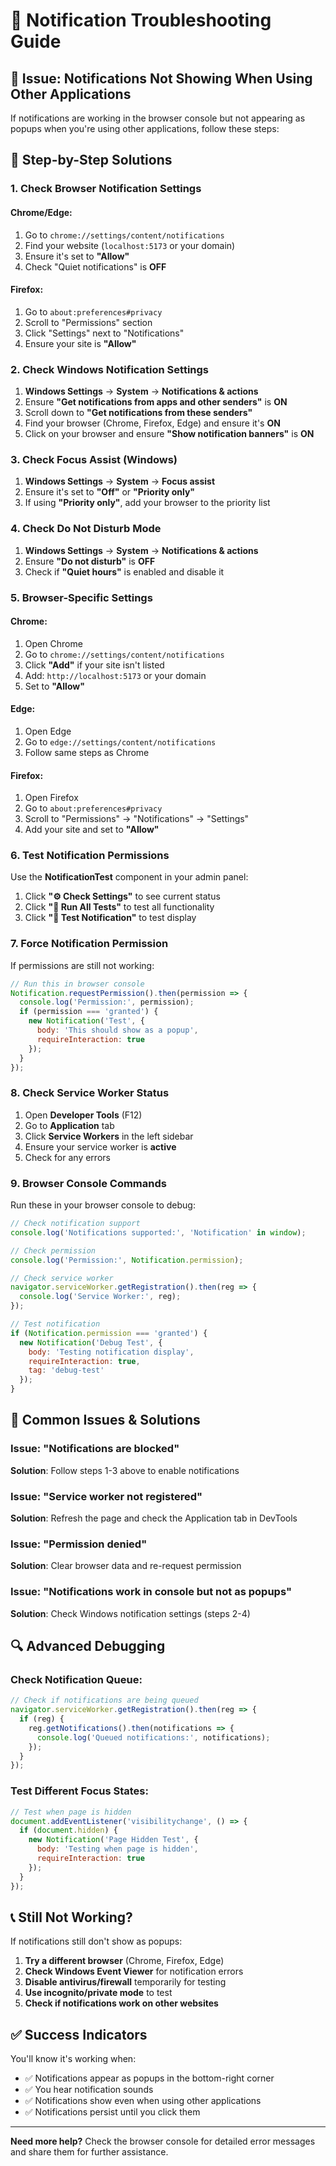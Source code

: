 # 🔔 Notification Troubleshooting Guide

## 🚨 **Issue: Notifications Not Showing When Using Other Applications**

If notifications are working in the browser console but not appearing as popups when you're using other applications, follow these steps:

## 🔧 **Step-by-Step Solutions**

### 1. **Check Browser Notification Settings**

#### Chrome/Edge:
1. Go to `chrome://settings/content/notifications`
2. Find your website (`localhost:5173` or your domain)
3. Ensure it's set to **"Allow"**
4. Check "Quiet notifications" is **OFF**

#### Firefox:
1. Go to `about:preferences#privacy`
2. Scroll to "Permissions" section
3. Click "Settings" next to "Notifications"
4. Ensure your site is **"Allow"**

### 2. **Check Windows Notification Settings**

1. **Windows Settings** → **System** → **Notifications & actions**
2. Ensure **"Get notifications from apps and other senders"** is **ON**
3. Scroll down to **"Get notifications from these senders"**
4. Find your browser (Chrome, Firefox, Edge) and ensure it's **ON**
5. Click on your browser and ensure **"Show notification banners"** is **ON**

### 3. **Check Focus Assist (Windows)**

1. **Windows Settings** → **System** → **Focus assist**
2. Ensure it's set to **"Off"** or **"Priority only"**
3. If using **"Priority only"**, add your browser to the priority list

### 4. **Check Do Not Disturb Mode**

1. **Windows Settings** → **System** → **Notifications & actions**
2. Ensure **"Do not disturb"** is **OFF**
3. Check if **"Quiet hours"** is enabled and disable it

### 5. **Browser-Specific Settings**

#### Chrome:
1. Open Chrome
2. Go to `chrome://settings/content/notifications`
3. Click **"Add"** if your site isn't listed
4. Add: `http://localhost:5173` or your domain
5. Set to **"Allow"**

#### Edge:
1. Open Edge
2. Go to `edge://settings/content/notifications`
3. Follow same steps as Chrome

#### Firefox:
1. Open Firefox
2. Go to `about:preferences#privacy`
3. Scroll to "Permissions" → "Notifications" → "Settings"
4. Add your site and set to **"Allow"**

### 6. **Test Notification Permissions**

Use the **NotificationTest** component in your admin panel:

1. Click **"⚙️ Check Settings"** to see current status
2. Click **"🧪 Run All Tests"** to test all functionality
3. Click **"🔔 Test Notification"** to test display

### 7. **Force Notification Permission**

If permissions are still not working:

```javascript
// Run this in browser console
Notification.requestPermission().then(permission => {
  console.log('Permission:', permission);
  if (permission === 'granted') {
    new Notification('Test', {
      body: 'This should show as a popup',
      requireInteraction: true
    });
  }
});
```

### 8. **Check Service Worker Status**

1. Open **Developer Tools** (F12)
2. Go to **Application** tab
3. Click **Service Workers** in the left sidebar
4. Ensure your service worker is **active**
5. Check for any errors

### 9. **Browser Console Commands**

Run these in your browser console to debug:

```javascript
// Check notification support
console.log('Notifications supported:', 'Notification' in window);

// Check permission
console.log('Permission:', Notification.permission);

// Check service worker
navigator.serviceWorker.getRegistration().then(reg => {
  console.log('Service Worker:', reg);
});

// Test notification
if (Notification.permission === 'granted') {
  new Notification('Debug Test', {
    body: 'Testing notification display',
    requireInteraction: true,
    tag: 'debug-test'
  });
}
```

## 🎯 **Common Issues & Solutions**

### Issue: "Notifications are blocked"
**Solution**: Follow steps 1-3 above to enable notifications

### Issue: "Service worker not registered"
**Solution**: Refresh the page and check the Application tab in DevTools

### Issue: "Permission denied"
**Solution**: Clear browser data and re-request permission

### Issue: "Notifications work in console but not as popups"
**Solution**: Check Windows notification settings (steps 2-4)

## 🔍 **Advanced Debugging**

### Check Notification Queue:
```javascript
// Check if notifications are being queued
navigator.serviceWorker.getRegistration().then(reg => {
  if (reg) {
    reg.getNotifications().then(notifications => {
      console.log('Queued notifications:', notifications);
    });
  }
});
```

### Test Different Focus States:
```javascript
// Test when page is hidden
document.addEventListener('visibilitychange', () => {
  if (document.hidden) {
    new Notification('Page Hidden Test', {
      body: 'Testing when page is hidden',
      requireInteraction: true
    });
  }
});
```

## 📞 **Still Not Working?**

If notifications still don't show as popups:

1. **Try a different browser** (Chrome, Firefox, Edge)
2. **Check Windows Event Viewer** for notification errors
3. **Disable antivirus/firewall** temporarily for testing
4. **Use incognito/private mode** to test
5. **Check if notifications work on other websites**

## ✅ **Success Indicators**

You'll know it's working when:
- ✅ Notifications appear as popups in the bottom-right corner
- ✅ You hear notification sounds
- ✅ Notifications show even when using other applications
- ✅ Notifications persist until you click them

---

**Need more help?** Check the browser console for detailed error messages and share them for further assistance.
